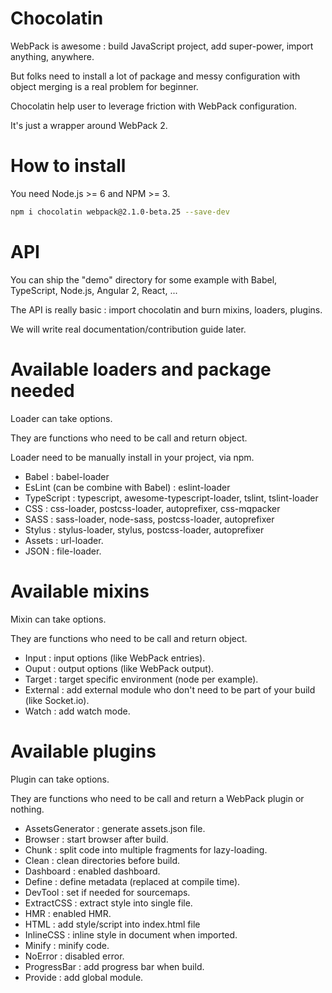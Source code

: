 # Chocolatin

WebPack is awesome : build JavaScript project, add super-power, import anything, anywhere.

But folks need to install a lot of package and messy configuration with object merging is a real problem for beginner.

Chocolatin help user to leverage friction with WebPack configuration.

It's just a wrapper around WebPack 2.

# How to install

You need Node.js >= 6 and NPM >= 3.

```sh
npm i chocolatin webpack@2.1.0-beta.25 --save-dev
```

# API

You can ship the "demo" directory for some example with Babel, TypeScript, Node.js, Angular 2, React, ...

The API is really basic : import chocolatin and burn mixins, loaders, plugins.

We will write real documentation/contribution guide later.

# Available loaders and package needed

Loader can take options.

They are functions who need to be call and return object.

Loader need to be manually install in your project, via npm.

- Babel : babel-loader
- EsLint (can be combine with Babel) : eslint-loader
- TypeScript : typescript, awesome-typescript-loader, tslint, tslint-loader
- CSS : css-loader, postcss-loader, autoprefixer, css-mqpacker
- SASS : sass-loader, node-sass, postcss-loader, autoprefixer
- Stylus : stylus-loader, stylus, postcss-loader, autoprefixer
- Assets : url-loader.
- JSON : file-loader.

# Available mixins

Mixin can take options.

They are functions who need to be call and return object.

- Input : input options (like WebPack entries).
- Ouput : output options (like WebPack output).
- Target : target specific environment (node per example).
- External : add external module who don't need to be part of your build (like Socket.io).
- Watch : add watch mode.

# Available plugins

Plugin can take options.

They are functions who need to be call and return a WebPack plugin or nothing.

- AssetsGenerator : generate assets.json file.
- Browser : start browser after build.
- Chunk : split code into multiple fragments for lazy-loading.
- Clean : clean directories before build.
- Dashboard : enabled dashboard.
- Define : define metadata (replaced at compile time).
- DevTool : set if needed for sourcemaps.
- ExtractCSS : extract style into single file.
- HMR : enabled HMR.
- HTML : add style/script into index.html file
- InlineCSS : inline style in document when imported.
- Minify : minify code.
- NoError : disabled error.
- ProgressBar : add progress bar when build.
- Provide : add global module.
